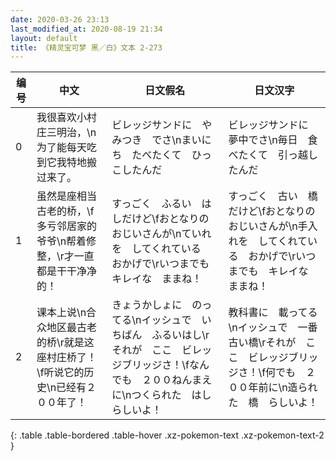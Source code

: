 ```yaml
---
date: 2020-03-26 23:13
last_modified_at: 2020-08-19 21:34
layout: default
title: 《精灵宝可梦 黑／白》文本 2-273
---
```

| 编号 | 中文 | 日文假名 | 日文汉字 |
| ---- | ---- | ---- | --- |
| 0 | 我很喜欢小村庄三明治，\n为了能每天吃到它我特地搬过来了。 | ビレッジサンドに　やみつき　でさ\nまいにち　たべたくて　ひっこしたんだ | ビレッジサンドに　夢中でさ\n毎日　食べたくて　引っ越したんだ |
| 1 | 虽然是座相当古老的桥，\f多亏邻居家的爷爷\n帮着修整，\r才一直都是干干净净的！ | すっごく　ふるい　はしだけど\fおとなりの　おじいさんが\nていれを　してくれている　おかげで\rいつまでも　キレイな　ままね！ | すっごく　古い　橋だけど\fおとなりの　おじいさんが\n手入れを　してくれている　おかげで\rいつまでも　キレイな　ままね！ |
| 2 | 课本上说\n合众地区最古老的桥\r就是这座村庄桥了！\f听说它的历史\n已经有２００年了！ | きょうかしょに　のってる\nイッシュで　いちばん　ふるいはし\rそれが　ここ　ビレッジブリッジさ！\fなんでも　２００ねんまえに\nつくられた　はし　らしいよ！ | 教科書に　載ってる\nイッシュで　一番　古い橋\rそれが　ここ　ビレッジブリッジさ！\f何でも　２００年前に\n造られた　橋　らしいよ！ |
{: .table .table-bordered .table-hover .xz-pokemon-text .xz-pokemon-text-2 }